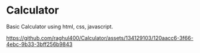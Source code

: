 # Calculator
Basic Calculator using html, css, javascript.


https://github.com/raghul400/Calculator/assets/134129103/120aacc6-3f66-4ebc-9b33-3bff256b9843


